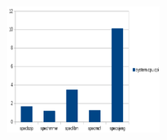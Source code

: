 <img src="https://github.com/AkisParousis/Computer_Architecture/blob/main/2nd%20Lab/Graphs/cpi.png?raw=true" alt="Kitten"
	title="A cute kitten" width="300" height="250" />

